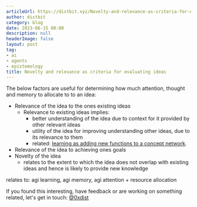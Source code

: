 ```yaml
---
articleUrl: https://distbit.xyz/Novelty-and-relevance-as-criteria-for-evaluating-ideas
author: distbit
category: blog
date: 2023-06-15 00:00
description: null
headerImage: false
layout: post
tag:
- ai
- agents
- epistemology
title: Novelty and relevance as criteria for evaluating ideas
---
```


  
 

The below factors are useful for determining how much attention, thought and memory to allocate to to an idea:
- Relevance of the idea to the ones existing ideas
	- Relevance to existing ideas implies:
		- better understanding of the idea due to context for it provided by other relevant ideas
		- utility of the idea for improving understanding other ideas, due to its relevance to them
		- related: [learning as adding new functions to a concept network](/Learning-as-adding-new-functions-to-a-concept-network).
- Relevance of the idea to achieving ones goals
- Novelty of the idea
	- relates to the extent to which the idea does not overlap with existing ideas and hence is likely to provide new knowledge 

relates to: agi learning,  agi memory, agi attention + resource allocation

If you found this interesting, have feedback or are working on something related, let's get in touch: [@0xdist](https://twitter.com/0xdist)